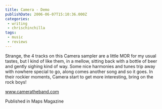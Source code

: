 ```yaml
---
title: Camera - Demo
publishDate: 2006-06-07T15:10:36.000Z
categories:
 - writing
 - chrischinchilla
tags:
 - music 
 - reviews
---
```


Strange, the 4 tracks on this Camera sampler are a little MOR for my usual tastes, but I kind of like them, in a mellow, sitting back with a bottle of beer and gently sighing kind of way. Some nice harmonies and tunes trip away with nowhere special to go, along comes another song and so it goes. In their rockier moments, Camera start to get more interesting, bring on the rock boys!

<a href='https://www.cameratheband.com' target='_blank'>www.cameratheband.com</a>

Published in Maps Magazine
